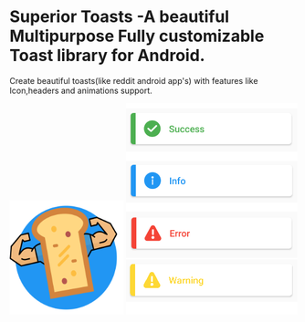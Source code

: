 # Superior Toasts -A beautiful Multipurpose Fully customizable Toast library for Android.
Create beautiful toasts(like reddit android app's) with features like Icon,headers and animations support.

<p float="left">
  <img src="https://raw.githubusercontent.com/shubh420/Superior-Toasts/shubh420-image-resources-update/Image%20Resources/iconpng.png" width="200" height="200" />
  <img src="https://raw.githubusercontent.com/shubh420/Superior-Toasts/shubh420-image-resources-update/Image%20Resources/11.png" /> 

</p>




